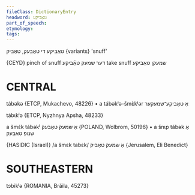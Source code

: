 ```yaml
---
fileClass: DictionaryEntry
headword: טאַביקע
part_of_speech: 
etymology: 
tags: 
---
```

טאַביקע
די
טאַבעק, טאַביק {variants}
'snuff'

{CEYD}
pinch of snuff דער שמעק טאַ֜ביקע
take snuff שמעקן טאַביקע

CENTRAL
========

tábəkə {ETCP, Mukachevo, 48226}
	•	a tábəkʲə-šmɛ̀kʲər אַ טאַביקע־שמעקער

tábɩkʲə {ETCP, Nyzhnya Apsha, 48233}

a šmɛ́k tábəkʲ אַ שמעק טאַבעק {POLAND, Wolbrom, 50196}
	•	a šnɩp tábək אַ שנופּ טאַבעק

{HASIDIC (Israel)}
/a šmɛk tabɛk/ אַ שמעק טאַביק {Jerusalem, Eli Benedict}

SOUTHEASTERN
==============

tɔbikʲə {ROMANIA, Brăila, 45273}

